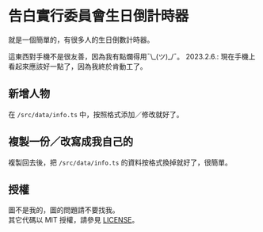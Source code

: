 # 告白實行委員會生日倒計時器
就是一個簡單的，有很多人的生日倒數計時器。

這東西對手機不是很友善，因為我有點爛得用¯\\\_(ツ)\_/¯。
2023.2.6.: 現在手機上看起來應該好一點了，因為我終於肯動工了。

## 新增人物
在 `/src/data/info.ts` 中，按照格式添加／修改就好了。

## 複製一份／改寫成我自己的
複製回去後，把 `/src/data/info.ts` 的資料按格式換掉就好了，很簡單。

## 授權
圖不是我的，圖的問題請不要找我。   
其它代碼以 MIT 授權，請參見 [LICENSE](./LICENSE)。
